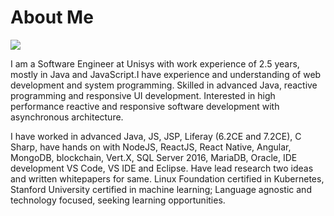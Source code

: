 # About Me


[![](https://img.shields.io/badge/GitHub-sainihimanshu983-success?style=for-the-badge)](https://github.com/sainihimanshu983)


I am a Software Engineer at Unisys with work experience of 2.5 years, mostly in Java and JavaScript.I have experience and understanding of web development and system programming. Skilled in advanced Java, reactive programming and responsive UI development. Interested in high performance reactive and responsive software development with asynchronous architecture.

I have worked in advanced Java, JS, JSP, Liferay (6.2CE and 7.2CE), C Sharp, have hands on with NodeJS, ReactJS, React Native, Angular, MongoDB, blockchain<hyper-ledger and etherium>, Vert.X, SQL Server 2016, MariaDB, Oracle, IDE development VS Code, VS IDE and Eclipse. Have lead research two ideas and written whitepapers for same. Linux Foundation certified in Kubernetes, Stanford University certified in machine learning; Language agnostic and technology focused, seeking learning opportunities.
